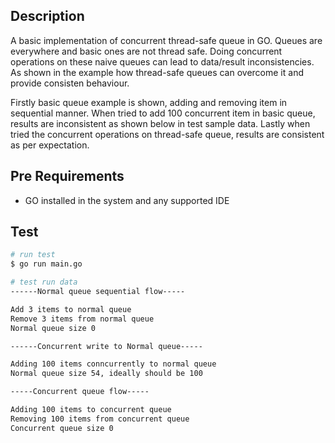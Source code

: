 ## Description

A basic implementation of concurrent thread-safe queue in GO. Queues are everywhere and basic ones are not thread safe. Doing concurrent operations on these naive queues can lead to data/result inconsistencies. As shown in the example how thread-safe queues can overcome it and provide consisten behaviour.

Firstly basic queue example is shown, adding and removing item in sequential manner.
When tried to add 100 concurrent item in basic queue, results are inconsistent as shown below in test sample data.
Lastly when tried the concurrent operations on thread-safe queue, results are consistent as per expectation.

## Pre Requirements

* GO installed in the system and any supported IDE

## Test

```bash
# run test
$ go run main.go

# test run data
------Normal queue sequential flow-----

Add 3 items to normal queue
Remove 3 items from normal queue
Normal queue size 0

------Concurrent write to Normal queue-----

Adding 100 items conncurrently to normal queue
Normal queue size 54, ideally should be 100

-----Concurrent queue flow-----

Adding 100 items to concurrent queue
Removing 100 items from concurrent queue
Concurrent queue size 0
```
